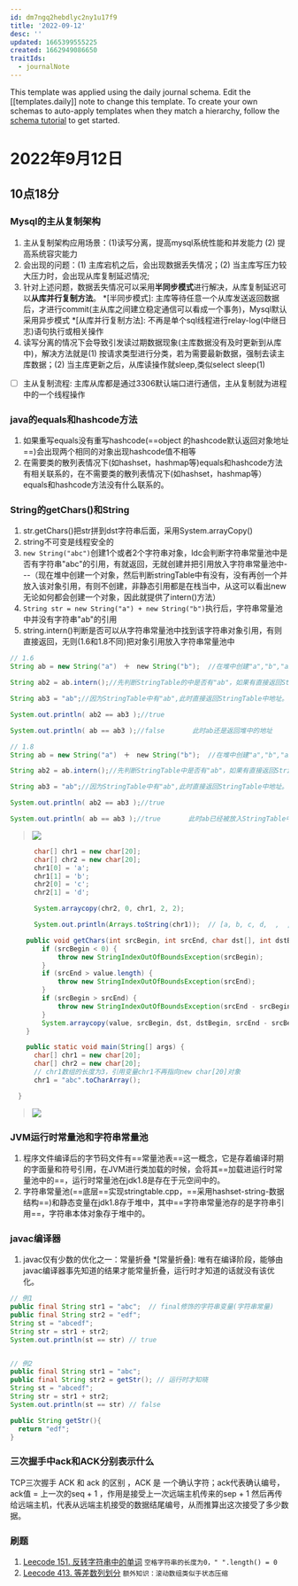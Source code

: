 ```yaml
---
id: dm7ngq2hebdlyc2ny1u17f9
title: '2022-09-12'
desc: ''
updated: 1665399555225
created: 1662949086650
traitIds:
  - journalNote
---
```

This template was applied using the daily journal schema. Edit the [[templates.daily]] note to change this template.
To create your own schemas to auto-apply templates when they match a hierarchy, follow the [schema tutorial](https://blog.dendron.so/notes/P1DL2uXHpKUCa7hLiFbFA/) to get started.

<!--
Based on the journaling method created by Intelligent Change:
- [Intelligent Change: Our Story](https://www.intelligentchange.com/pages/our-story)
- [The Five Minute Journal](https://www.intelligentchange.com/products/the-five-minute-journal)
-->

# 2022年9月12日

## 10点18分

### Mysql的主从复制架构

1. 主从复制架构应用场景：(1)读写分离，提高mysql系统性能和并发能力
(2) 提高系统容灾能力
2. 会出现的问题：(1) 主库宕机之后，会出现数据丢失情况；(2) 当主库写压力较大压力时，会出现从库复制延迟情况;
3. 针对上述问题，数据丢失情况可以采用**半同步模式**进行解决，从库复制延迟可以**从库并行复制方法**。
*[半同步模式]: 主库等待任意一个从库发送返回数据后，才进行commit(主从库之间建立稳定通信可以看成一个事务)，Mysql默认采用异步模式
*[从库并行复制方法]: 不再是单个sql线程进行relay-log(中继日志)语句执行或相关操作
4. 读写分离的情况下会导致引发读过期数据现象(主库数据没有及时更新到从库中)，解决方法就是(1) 按请求类型进行分类，若为需要最新数据，强制去读主库数据；(2) 当主库更新之后，从库读操作就sleep,类似select sleep(1)

- [ ] 主从复制流程: 主库从库都是通过3306默认端口进行通信，主从复制就为进程中的一个线程操作

### java的equals和hashcode方法

1. 如果重写equals没有重写hashcode(==object 的hashcode默认返回对象地址==)会出现两个相同的对象出现hashcode值不相等
2. 在需要类的散列表情况下(如hashset，hashmap等)equals和hashcode方法有相关联系的，在不需要类的散列表情况下(如hashset，hashmap等）equals和hashcode方法没有什么联系的。

### String的getChars()和String

1. str.getChars()把str拼到dst字符串后面，采用System.arrayCopy()
2. string不可变是线程安全的
3. `new String("abc")`创建1个或者2个字符串对象，ldc会判断字符串常量池中是否有字符串"abc"的引用，有就返回，无就创建并把引用放入字符串常量池中---（现在堆中创建一个对象，然后判断stringTable中有没有，没有再创一个并放入该对象引用，有则不创建，非静态引用都是在栈当中，从这可以看出new无论如何都会创建一个对象，因此就提供了intern()方法）
4. `String str = new String("a") + new String("b")`执行后，字符串常量池中并没有字符串"ab"的引用
5. string.intern()判断是否可以从字符串常量池中找到该字符串对象引用，有则直接返回，无则(1.6和1.8不同)把对象引用放入字符串常量池中

```java {.line-numbers, highlight=[4, 10]}
// 1.6
String ab = new String("a")　＋　new String("b");  //在堆中创建"a","b","ab";

String ab2 = ab.intern();//先判断StringTable的中是否有"ab"，如果有直接返回StringTable中的地址，如果没有则拷贝一份ab对象放入StringTable。

String ab3 = "ab";//因为StringTable中有"ab",此时直接返回StringTable中地址。

System.out.println( ab2 == ab3 );//true        

System.out.println( ab == ab3 );//false       此时ab还是返回堆中的地址
```

```java {.line-numbers, highlight=[4, 10]}
// 1.8
String ab = new String("a")　＋　new String("b");  //在堆中创建"a","b","ab";

String ab2 = ab.intern();//先判断StringTable中是否有"ab"，如果有直接返回StringTable中的地址，如果没有则将该对象放入StringTable中。

String ab3 = "ab";//因为StringTable中有"ab",此时直接返回StringTable中地址。

System.out.println( ab2 == ab3 );//true        

System.out.println( ab == ab3 );//true       此时ab已经被放入StringTable中，所以地址相同
```

>![](/assets/images/2022-09-12-16-43-39.png)

```java
      char[] chr1 = new char[20];
      char[] chr2 = new char[20];
      chr1[0] = 'a';
      chr1[1] = 'b';
      chr2[0] = 'c';
      chr2[1] = 'd';

      System.arraycopy(chr2, 0, chr1, 2, 2);

      System.out.println(Arrays.toString(chr1));  // [a, b, c, d,  ,  ,  ,  ,  ,  ,  ,  ,  ,  ,  ,  ,  ,  ,  ,  ]
```

```java {.line-numbers, highlight=[11]}
    public void getChars(int srcBegin, int srcEnd, char dst[], int dstBegin) {
        if (srcBegin < 0) {
            throw new StringIndexOutOfBoundsException(srcBegin);
        }
        if (srcEnd > value.length) {
            throw new StringIndexOutOfBoundsException(srcEnd);
        }
        if (srcBegin > srcEnd) {
            throw new StringIndexOutOfBoundsException(srcEnd - srcBegin);
        }
        System.arraycopy(value, srcBegin, dst, dstBegin, srcEnd - srcBegin);
    }
  ```

  ```java {.line-numbers, highlight=[2, 4-5]}
      public static void main(String[] args) {
        char[] chr1 = new char[20];
        char[] chr2 = new char[20];
        // chr1数组的长度为3，引用变量chr1不再指向new char[20]对象
        chr1 = "abc".toCharArray(); 

    }
```

>![](/assets/images/2022-09-12-15-39-00.png)

### JVM运行时常量池和字符串常量池

1. 程序文件编译后的字节码文件有==常量池表==这一概念，它是存着编译时期的字面量和符号引用，在JVM进行类加载的时候，会将其==加载进运行时常量池中的==，运行时常量池在jdk1.8是存在于元空间中的。
2. 字符串常量池(==底层==实现stringtable.cpp，==采用hashset-string-数据结构==)和静态变量在jdk1.8存于堆中，其中==字符串常量池存的是字符串引用==，字符串本体对象存于堆中的。

### javac编译器

1. javac仅有少数的优化之一：常量折叠
*[常量折叠]: 唯有在编译阶段，能够由javac编译器事先知道的结果才能常量折叠，运行时才知道的话就没有该优化。

```java
// 例1
public final String str1 = "abc";  // final修饰的字符串变量(字符串常量)
public final String str2 = "edf";
String st = "abcedf";
String str = str1 + str2;
System.out.println(st == str) // true


// 例2
public final String str1 = "abc";  
public final String str2 = getStr(); // 运行时才知晓
String st = "abcedf";
String str = str1 + str2;
System.out.println(st == str) // false

public String getStr(){
  return "edf";
}
```

### 三次握手中ack和ACK分别表示什么

TCP三次握手 ACK 和 ack 的区别 ，ACK 是 一个确认字符；ack代表确认编号，ack值 = 上一次的seq + 1 ，作用是接受上一次远端主机传来的sep + 1 然后再传给远端主机，代表从远端主机接受的数据结尾编号，从而推算出这次接受了多少数据。

### 刷题

1. [Leecode 151. 反转字符串中的单词](https://leetcode.cn/problems/reverse-words-in-a-string/)
`空格字符串的长度为0，" ".length() = 0`
2. [Leecode 413. 等差数列划分](https://leetcode.cn/problems/arithmetic-slices/)
`额外知识：滚动数组类似于状态压缩`
